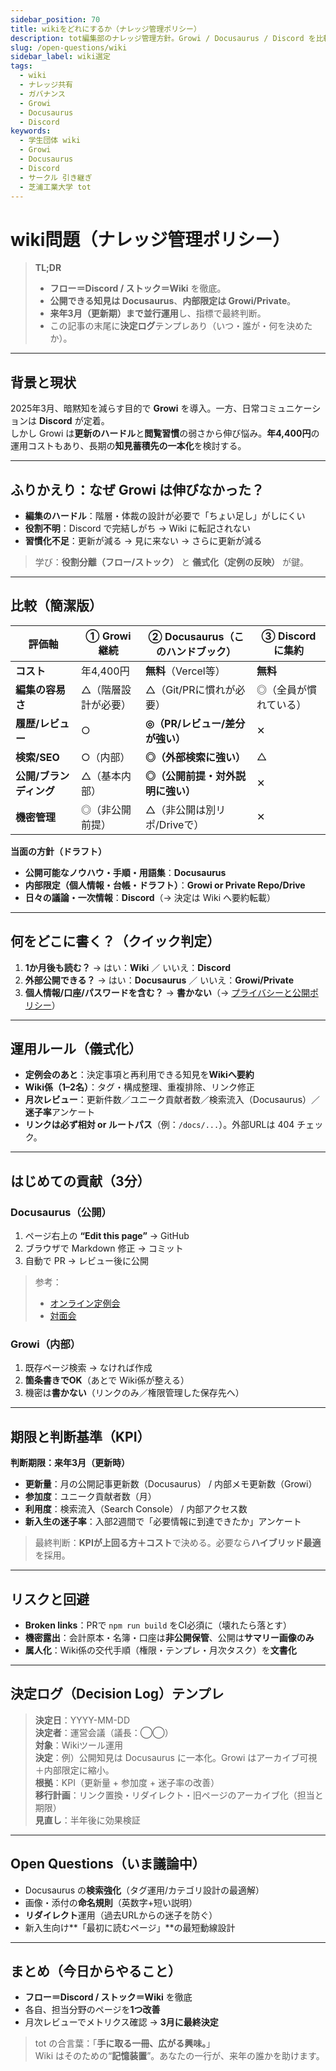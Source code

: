```yaml
---
sidebar_position: 70
title: wikiをどれにするか（ナレッジ管理ポリシー）
description: tot編集部のナレッジ管理方針。Growi / Docusaurus / Discord を比較し、何を書くかの線引き・運用ルール・最短の貢献手順・判断の期限をまとめます。
slug: /open-questions/wiki
sidebar_label: wiki選定
tags:
  - wiki
  - ナレッジ共有
  - ガバナンス
  - Growi
  - Docusaurus
  - Discord
keywords:
  - 学生団体 wiki
  - Growi
  - Docusaurus
  - Discord
  - サークル 引き継ぎ
  - 芝浦工業大学 tot
---
```


# wiki問題（ナレッジ管理ポリシー）

> **TL;DR**  
> - **フロー＝Discord / ストック＝Wiki** を徹底。  
> - **公開できる知見は Docusaurus**、**内部限定は Growi/Private**。  
> - **来年3月（更新期）まで並行運用**し、指標で最終判断。  
> - この記事の末尾に**決定ログ**テンプレあり（いつ・誰が・何を決めたか）。

---

## 背景と現状

2025年3月、暗黙知を減らす目的で **Growi** を導入。一方、日常コミュニケーションは **Discord** が定着。  
しかし Growi は**更新のハードル**と**閲覧習慣**の弱さから伸び悩み。**年4,400円**の運用コストもあり、長期の**知見蓄積先の一本化**を検討する。

---

## ふりかえり：なぜ Growi は伸びなかった？

- **編集のハードル**：階層・体裁の設計が必要で「ちょい足し」がしにくい  
- **役割不明**：Discord で完結しがち → Wiki に転記されない  
- **習慣化不足**：更新が減る → 見に来ない → さらに更新が減る

> 学び：**役割分離（フロー/ストック）** と **儀式化（定例の反映）** が鍵。

---

## 比較（簡潔版）

| 評価軸 | ① Growi 継続 | ② Docusaurus（このハンドブック） | ③ Discordに集約 |
|---|---|---|---|
| **コスト** | 年4,400円 | **無料**（Vercel等） | **無料** |
| **編集の容易さ** | △（階層設計が必要） | △（Git/PRに慣れが必要） | ◎（全員が慣れている） |
| **履歴/レビュー** | ○ | **◎（PR/レビュー/差分が強い）** | ✕ |
| **検索/SEO** | ○（内部） | **◎（外部検索に強い）** | △ |
| **公開/ブランディング** | △（基本内部） | **◎（公開前提・対外説明に強い）** | ✕ |
| **機密管理** | ◎（非公開前提） | △（非公開は別リポ/Driveで） | ✕ |

**当面の方針（ドラフト）**  
- **公開可能なノウハウ・手順・用語集**：**Docusaurus**  
- **内部限定（個人情報・台帳・ドラフト）**：**Growi or Private Repo/Drive**  
- **日々の議論・一次情報**：**Discord**（→ 決定は Wiki へ要約転載）

---

## 何をどこに書く？（クイック判定）

1. **1か月後も読む？** → はい：**Wiki** ／ いいえ：**Discord**  
2. **外部公開できる？** → はい：**Docusaurus** ／ いいえ：**Growi/Private**  
3. **個人情報/口座/パスワードを含む？** → **書かない**（→ [プライバシーと公開ポリシー](/docs/governance/privacy-guidelines)）

---

## 運用ルール（儀式化）

- **定例会のあと**：決定事項と再利用できる知見を**Wikiへ要約**  
- **Wiki係（1–2名）**：タグ・構成整理、重複排除、リンク修正  
- **月次レビュー**：更新件数／ユニーク貢献者数／検索流入（Docusaurus）／**迷子率**アンケート  
- **リンクは必ず相対 or ルートパス**（例：`/docs/...`）。外部URLは 404 チェック。

---

## はじめての貢献（3分）

### Docusaurus（公開）
1. ページ右上の **“Edit this page”** → GitHub  
2. ブラウザで Markdown 修正 → コミット  
3. 自動で PR → レビュー後に公開

> 参考：  
> - [オンライン定例会](/docs/tot-basics/online-regular-meeting)  
> - [対面会](/docs/tot-basics/face-to-face-meeting)

### Growi（内部）
1. 既存ページ検索 → なければ作成  
2. **箇条書きでOK**（あとで Wiki係が整える）  
3. 機密は**書かない**（リンクのみ／権限管理した保存先へ）

---

## 期限と判断基準（KPI）

**判断期限：来年3月（更新時）**

- **更新量**：月の公開記事更新数（Docusaurus） / 内部メモ更新数（Growi）  
- **参加度**：ユニーク貢献者数（月）  
- **利用度**：検索流入（Search Console） / 内部アクセス数  
- **新入生の迷子率**：入部2週間で「必要情報に到達できたか」アンケート

> 最終判断：**KPIが上回る方＋コスト**で決める。必要なら**ハイブリッド最適**を採用。

---

## リスクと回避

- **Broken links**：PRで `npm run build` をCI必須に（壊れたら落とす）  
- **機密露出**：会計原本・名簿・口座は**非公開保管**、公開は**サマリー画像のみ**  
- **属人化**：Wiki係の交代手順（権限・テンプレ・月次タスク）を**文書化**

---

## 決定ログ（Decision Log）テンプレ

> **決定日**：YYYY-MM-DD  
> **決定者**：運営会議（議長：◯◯）  
> **対象**：Wikiツール運用  
> **決定**：例）公開知見は Docusaurus に一本化。Growi はアーカイブ可視＋内部限定に縮小。  
> **根拠**：KPI（更新量 + 参加度 + 迷子率の改善）  
> **移行計画**：リンク置換・リダイレクト・旧ページのアーカイブ化（担当と期限）  
> **見直し**：半年後に効果検証

---

## Open Questions（いま議論中）

- Docusaurus の**検索強化**（タグ運用/カテゴリ設計の最適解）  
- 画像・添付の**命名規則**（英数字+短い説明）  
- **リダイレクト**運用（過去URLからの迷子を防ぐ）  
- 新入生向け**「最初に読むページ」**の最短動線設計

---

## まとめ（今日からやること）

- **フロー＝Discord / ストック＝Wiki** を徹底
- 各自、担当分野のページを**1つ改善**  
- 月次レビューでメトリクス確認 → **3月に最終決定**

> tot の合言葉：「**手に取る一冊、広がる興味。**」  
> Wiki はそのための“**記憶装置**”。あなたの一行が、来年の誰かを助けます。
